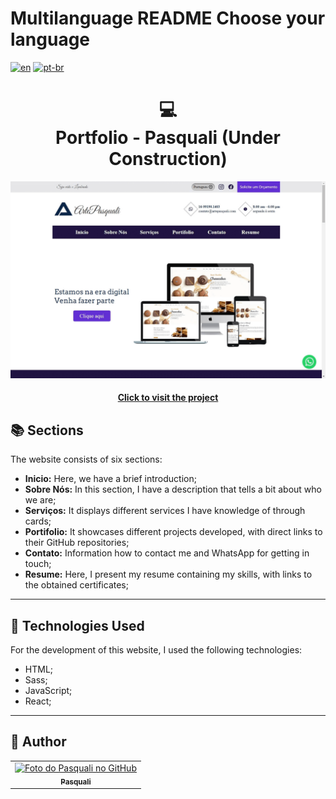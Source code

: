 # Multilanguage README Choose your language

[![en](https://img.shields.io/badge/lang-en-red.svg)](https://github.com/PasqualiRafael/ArtePasquali/blob/main/README.en.md) [![pt-br](https://img.shields.io/badge/lang-pt--br-green.svg)](https://github.com/PasqualiRafael/ArtePasquali/blob/main/README.md)

<h1 align="center">
  💻<br>Portfolio - Pasquali (Under Construction)
</h1>

![Final project result](dist/img/preview/preview.png)

<h4 align="center"><a href="https://www.artepasquali.com">Click to visit the project</a></h4>

## 📚 Sections

The website consists of six sections:

-   **Inicio:** Here, we have a brief introduction;
-   **Sobre Nós:** In this section, I have a description that tells a bit about who we are;
-   **Serviços:** It displays different services I have knowledge of through cards;
-   **Portifolio:** It showcases different projects developed, with direct links to their GitHub repositories;
-   **Contato:** Information how to contact me and WhatsApp for getting in touch;
-   **Resume:** Here, I present my resume containing my skills, with links to the obtained certificates;

---

## 💼 Technologies Used

For the development of this website, I used the following technologies:

-   HTML;
-   Sass;
-   JavaScript;
-   React;

---

<h2>🦄 Author</h2>

<table>
  <tr>
    <td align="center">
      <a href="https://github.com/PasqualiRafael">
        <img src="https://avatars.githubusercontent.com/u/71941629?v=4" width="100px;" alt="Foto do Pasquali no GitHub"/><br>
        <sub>
          <b>Pasquali</b>
        </sub>
      </a>
    </td>
  </tr>
</table>
